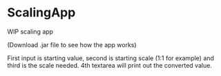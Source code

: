 # ScalingApp
WIP scaling app

(Download .jar file to see how the app works)

First input is starting value, second is starting scale (1:1 for example) and third is the scale needed.
4th textarea will print out the converted value.
